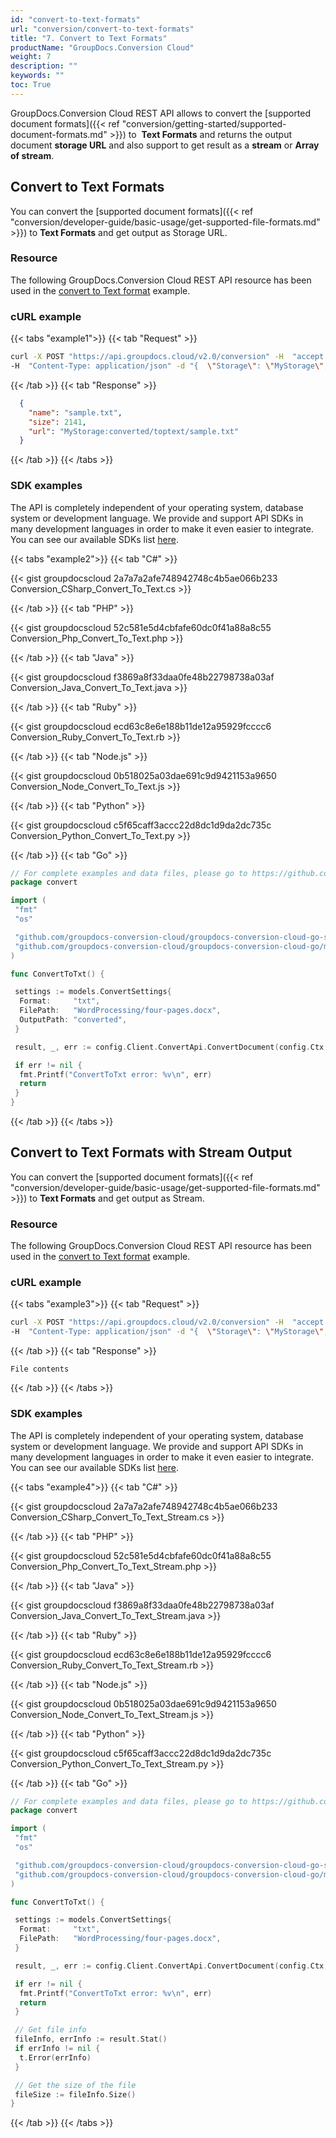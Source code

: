 ```yaml
---
id: "convert-to-text-formats"
url: "conversion/convert-to-text-formats"
title: "7. Convert to Text Formats"
productName: "GroupDocs.Conversion Cloud"
weight: 7
description: ""
keywords: ""
toc: True
---
```


GroupDocs.Conversion Cloud REST API allows to convert the [supported document formats]({{< ref "conversion/getting-started/supported-document-formats.md" >}}) to  **Text Formats** and returns the output document **storage URL** and also support to get result as a **stream** or **Array of stream**.

## Convert to Text Formats

You can convert the [supported document formats]({{< ref "conversion/developer-guide/basic-usage/get-supported-file-formats.md" >}}) to **Text Formats** and get output as Storage URL.

### Resource

The following GroupDocs.Conversion Cloud REST API resource has been used in the [convert to Text format](https://apireference.groupdocs.cloud/conversion/#/Conversion/ConvertDocument) example.

### cURL example

{{< tabs "example1">}} {{< tab "Request" >}}

```bash
curl -X POST "https://api.groupdocs.cloud/v2.0/conversion" -H  "accept: application/json" -H  "authorization: Bearer [Access Token]"
-H  "Content-Type: application/json" -d "{  \"Storage\": \"MyStorage\",  \"FilePath\": \"conversions/sample.docx\",  \"Format\": \"txt\",  \"LoadOptions\": {\"DocxLoadOptions\": {\"Password\": \"\", \"HideWordTrackedChanges\": \"true\",  \"DefaultFont\": \"Arial\"}},\"ConvertOptions\": {\"TxtConvertOptions\": {\"FromPage\": \"1\", \"PagesCount\": \"2\",  }},  \"OutputPath\": \"converted/toptext\"}"

```

{{< /tab >}} {{< tab "Response" >}}

```json
  {
    "name": "sample.txt",
    "size": 2141,
    "url": "MyStorage:converted/toptext/sample.txt"
  }
```
{{< /tab >}} {{< /tabs >}}

### SDK examples

The API is completely independent of your operating system, database system or development language. We provide and support API SDKs in many development languages in order to make it even easier to integrate. You can see our available SDKs list [here](https://github.com/groupdocs-conversion-cloud).

{{< tabs "example2">}} {{< tab "C#" >}}

{{< gist groupdocscloud 2a7a7a2afe748942748c4b5ae066b233 Conversion_CSharp_Convert_To_Text.cs >}}

{{< /tab >}} {{< tab "PHP" >}}

{{< gist groupdocscloud 52c581e5d4cbfafe60dc0f41a88a8c55 Conversion_Php_Convert_To_Text.php >}}

{{< /tab >}} {{< tab "Java" >}}

{{< gist groupdocscloud f3869a8f33daa0fe48b22798738a03af Conversion_Java_Convert_To_Text.java >}}

{{< /tab >}} {{< tab "Ruby" >}}

{{< gist groupdocscloud ecd63c8e6e188b11de12a95929fcccc6 Conversion_Ruby_Convert_To_Text.rb >}}

{{< /tab >}} {{< tab "Node.js" >}}

{{< gist groupdocscloud 0b518025a03dae691c9d9421153a9650 Conversion_Node_Convert_To_Text.js >}}

{{< /tab >}} {{< tab "Python" >}}

{{< gist groupdocscloud c5f65caff3accc22d8dc1d9da2dc735c Conversion_Python_Convert_To_Text.py >}}

{{< /tab >}} {{< tab "Go" >}}

```go
// For complete examples and data files, please go to https://github.com/groupdocs-conversion-cloud/groupdocs-conversion-cloud-go-samples
package convert

import (
 "fmt"
 "os"

 "github.com/groupdocs-conversion-cloud/groupdocs-conversion-cloud-go-samples/config"
 "github.com/groupdocs-conversion-cloud/groupdocs-conversion-cloud-go/models"
)

func ConvertToTxt() {

 settings := models.ConvertSettings{
  Format:     "txt",
  FilePath:   "WordProcessing/four-pages.docx",
  OutputPath: "converted",
 }

 result, _, err := config.Client.ConvertApi.ConvertDocument(config.Ctx, settings)

 if err != nil {
  fmt.Printf("ConvertToTxt error: %v\n", err)
  return
 }
}
```

{{< /tab >}} {{< /tabs >}}

## Convert to Text Formats with Stream Output

You can convert the [supported document formats]({{< ref "conversion/developer-guide/basic-usage/get-supported-file-formats.md" >}}) to **Text Formats** and get output as Stream.

### Resource

The following GroupDocs.Conversion Cloud REST API resource has been used in the [convert to Text format](https://apireference.groupdocs.cloud/conversion/#/Conversion/ConvertDocument) example.

### cURL example

{{< tabs "example3">}} {{< tab "Request" >}}

```bash
curl -X POST "https://api.groupdocs.cloud/v2.0/conversion" -H  "accept: application/json" -H  "authorization: Bearer [Access Token]"
-H  "Content-Type: application/json" -d "{  \"Storage\": \"MyStorage\",  \"FilePath\": \"conversions/sample.docx\",  \"Format\": \"txt\",  \"LoadOptions\": {\"DocxLoadOptions\": {\"Password\": \"\", \"HideWordTrackedChanges\": \"true\",  \"DefaultFont\": \"Arial\"}},\"ConvertOptions\": {\"TxtConvertOptions\": {\"FromPage\": \"1\", \"PagesCount\": \"2\",  }},  \"OutputPath\": \""}"
```
{{< /tab >}} {{< tab "Response" >}}

```log
File contents
```
{{< /tab >}} {{< /tabs >}}

### SDK examples

The API is completely independent of your operating system, database system or development language. We provide and support API SDKs in many development languages in order to make it even easier to integrate. You can see our available SDKs list [here](https://github.com/groupdocs-conversion-cloud).

{{< tabs "example4">}} {{< tab "C#" >}}

{{< gist groupdocscloud 2a7a7a2afe748942748c4b5ae066b233 Conversion_CSharp_Convert_To_Text_Stream.cs >}}

{{< /tab >}} {{< tab "PHP" >}}

{{< gist groupdocscloud 52c581e5d4cbfafe60dc0f41a88a8c55 Conversion_Php_Convert_To_Text_Stream.php >}}

{{< /tab >}} {{< tab "Java" >}}

{{< gist groupdocscloud f3869a8f33daa0fe48b22798738a03af Conversion_Java_Convert_To_Text_Stream.java >}}

{{< /tab >}} {{< tab "Ruby" >}}

{{< gist groupdocscloud ecd63c8e6e188b11de12a95929fcccc6 Conversion_Ruby_Convert_To_Text_Stream.rb >}}

{{< /tab >}} {{< tab "Node.js" >}}

{{< gist groupdocscloud 0b518025a03dae691c9d9421153a9650 Conversion_Node_Convert_To_Text_Stream.js >}}

{{< /tab >}} {{< tab "Python" >}}

{{< gist groupdocscloud c5f65caff3accc22d8dc1d9da2dc735c Conversion_Python_Convert_To_Text_Stream.py >}}

{{< /tab >}} {{< tab "Go" >}}

```go
// For complete examples and data files, please go to https://github.com/groupdocs-conversion-cloud/groupdocs-conversion-cloud-go-samples
package convert

import (
 "fmt"
 "os"

 "github.com/groupdocs-conversion-cloud/groupdocs-conversion-cloud-go-samples/config"
 "github.com/groupdocs-conversion-cloud/groupdocs-conversion-cloud-go/models"
)

func ConvertToTxt() {

 settings := models.ConvertSettings{
  Format:     "txt",
  FilePath:   "WordProcessing/four-pages.docx",
 }

 result, _, err := config.Client.ConvertApi.ConvertDocument(config.Ctx, settings)

 if err != nil {
  fmt.Printf("ConvertToTxt error: %v\n", err)
  return
 }

 // Get file info
 fileInfo, errInfo := result.Stat()
 if errInfo != nil {
  t.Error(errInfo)
 }

 // Get the size of the file
 fileSize := fileInfo.Size()
}
```

{{< /tab >}} {{< /tabs >}}
